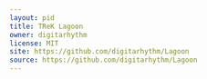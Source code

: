 ```yaml
---
layout: pid
title: TReK Lagoon
owner: digitarhythm
license: MIT
site: https://github.com/digitarhythm/Lagoon
source: https://github.com/digitarhythm/Lagoon
---
```

